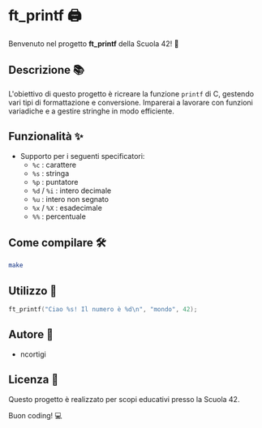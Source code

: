 # ft_printf 🖨️

Benvenuto nel progetto **ft_printf** della Scuola 42! 🚀

## Descrizione 📚

L'obiettivo di questo progetto è ricreare la funzione `printf` di C, gestendo vari tipi di formattazione e conversione. Imparerai a lavorare con funzioni variadiche e a gestire stringhe in modo efficiente.

## Funzionalità ✨

- Supporto per i seguenti specificatori:
    - `%c` : carattere
    - `%s` : stringa
    - `%p` : puntatore
    - `%d` / `%i` : intero decimale
    - `%u` : intero non segnato
    - `%x` / `%X` : esadecimale
    - `%%` : percentuale

## Come compilare 🛠️

```bash
make
```

## Utilizzo 🏃

```c
ft_printf("Ciao %s! Il numero è %d\n", "mondo", 42);
```

## Autore 👤

- ncortigi

## Licenza 📄

Questo progetto è realizzato per scopi educativi presso la Scuola 42.

Buon coding! 💻